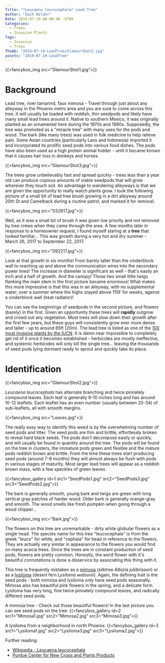 ```yaml
---
Title: "*Leucaena leucocephala* Lead Tree"
Author: "Zach Wilder"
Date: 2019-07-19 08:00:00 -0700
Categories:
  - Trees
  - Invasive Plants
Tags:
  - Invasive
  - Trees
Thumb: "2019-07-19-LeadTree/GlamourShot2.jpg"
assets: "2019-07-19-LeadTree"
---
```


{{<fancybox_img src="GlamourShot1.jpg">}}

# Background
Lead tree, river tamarind, faux mimosa - Travel through just about any alleyway
in the Phoenix metro area and you are sure to come across this tree. It will
usually be loaded with reddish, thin seedpods and likely have many small lead
trees around it. Native to southern Mexico, it was originally planted as an
ornamental here during the 1970s and 1980s. Supposedly, the tree was promoted as
a "miracle tree" with many uses for the pods and wood. The bark (like many
trees) was used in folk medicine to help relieve pain. Some Asian countries
(particularly Laos and Indonesia) imported it and incorporated its prolific seed
pods into various food dishes. The pods have also been used as a high protein
animal fodder - until it became known that it causes hair loss in donkeys and
horses.

{{<fancybox_img src="GlamourShot3.jpg">}}

The trees grow unbelievably fast and spread quickly - trees less than a year old
can produce copious amounts of viable seedpods that will grow wherever they
touch soil. An advantage to wandering alleyways is that we are given the
opportunity to really watch plants grow. I took the following picture of a small
bit of lead tree brush growing in a dirt alleyway around 20th St and Camelback
during a routine patrol, and marked it for removal. 

{{<fancybox_img src="032617.jpg">}}
 
Well, as it was a small bit of brush it was given low priority and not removed
by tree crews when they came through the area. A few months later in response to
a homeowner request, I found myself staring at a **tree** that looked
familiar... This was growth during a very hot and dry summer - March 26, 2017 to
September 22, 2017.

{{<fancybox_img src="092217.jpg">}}

Look at that growth in six months! From barely taller than the cinderblock wall
to reaching up and above the communication wires into the secondary power lines!
The increase in diameter is significant as well - that's easily an inch and a
half of growth. And the canopy! Those two small little twigs flanking the main
stem in the first picture became enormous! What makes this more impressive is
that this was in an alleyway, with no supplemental water, over a summer where
the highs stayed above 115F for weeks, against a cinderblock wall (heat
radiator)!

You can see the beginnings of seedpods in the second picture, and flowers
(barely) in the first. Given an opportunity these trees will **rapidly** outgrow
and crowd out any vegetation. Most trees will slow down their growth after the
first few years, but these guys will consistently grow ever more dense and
taller - up to around 65ft (20m). The lead tree is listed as one of the [100
most invasive plants by the
IUCN](http://www.iucngisd.org/gisd/species.php?sc=23). It is damn near
impossible to completely get rid of it once it becomes established - herbicides
are mostly ineffective, and systemic herbicides will only kill the single
tree... leaving the thousands of seed pods lying dormant ready to sprout and
quickly take its place. 

# Identification

{{<fancybox_img src="GlamourShot2.jpg">}}

*Leucaena leucocephala* has alternate branching and twice pinnately compound leaves. Each
leaf is generally 8-10 inches long and has around 10-12 leaflets. Each leaflet has an even
number (usually between 20-34) of sub-leaflets, all with smooth margins.

{{<fancybox_img src="Leaves.jpg">}}

The really easy way to identify this weed is by the overwhelming number of seed
pods and litter. The seed pods are thin and brittle, effortlessly broken to
reveal hard black seeds. The pods don’t decompose easily or quickly, and will
usually be found in quantity around the tree. The pods will be found on the tree
in clusters, the immature pods green and flexible and the mature pods reddish
brown and brittle. From the time these trees start producing seed pods (around
7-8 months) they will almost always be flush with pods in various stages of
maturity. Most larger lead trees will appear as a reddish brown mass, with a few
speckles of green leaves.

{{<fancybox_gallery
 id=1
 src1="SeedPods1.jpg"
 src2="SeedPods3.jpg"
 src3="SeedPods2.jpg">}}

The bark is generally smooth, young bark and twigs are green with long vertical
gray patches of harder wood. Older bark is generally orange-gray and smooth. The
wood smells like fresh pumpkin when going through a wood chipper...

{{<fancybox_img src="Bark.jpg">}}

The flowers on this tree are unremarkable - dirty white globular flowers as a
single head. The species name for this tree "leucocephala" is from the greek
"leuco" for white, and "cephala" for head in reference to the flowers. They are
actually very similar in appearance to the flowers you would find on many acacia
trees. Since the trees are in constant production of seed pods, flowers are
pretty common. Honestly, the word flower with it's beautiful connotations is
done a disservice by associating this thing with it.  

This tree is frequently mistaken as a [mimosa](http://www.public.asu.edu/~camartin/plants/Plant%20html%20files/albiziajulibrissin.html)
(silktree *Albizia juliibrissen*) or as
a [lysiloma](http://www.public.asu.edu/~camartin/plants/Plant%20html%20files/lysilomawatsonii.html)
(desert fern *Lysiloma watsonii*). Again, the defining trait is the seed pods -
both mimosa and lysiloma only have seed pods seasonally. Mimosa also has
beautiful pink flowers in the spring, and a delicate form. Lysiloma has very
long, fine twice pinnately compound leaves, and radically different seed pods.

A mimosa tree - Check out those beautiful flowers! In the last picture you can see seed pods on the tree:
{{<fancybox_gallery id=2 src1="Mimosa1.jpg" src2="Mimosa2.jpg" src3="Mimosa3.jpg">}}

A lysiloma from a neighborhood in north Phoenix:
{{<fancybox_gallery id=3 src1="Lysiloma1.jpg" src2="Lysiloma3.jpg" src3="Lysiloma2.jpg">}}

Further reading:

- [Wikipedia - Leucaena leucocephala](https://en.wikipedia.org/wiki/Leucaena_leucocephala)
- [Purdue Center for New Crops and Plants Products](https://hort.purdue.edu/newcrop/duke_energy/Leucaena_leucocephala.html)

